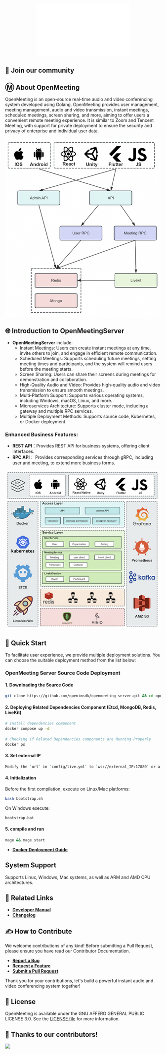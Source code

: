 <p align="center">
    <a href="https://openim.io">
        <img src="./assets/openim-logo.gif" width="60%" height="30%"/>
    </a>
</p>

<div align="center">


</div>


## :busts_in_silhouette: Join our community
## Ⓜ️ About OpenMeeting
OpenMeeting is an open-source real-time audio and video conferencing system developed using Golang. OpenMeeting provides user management, meeting management, audio and video transmission, instant meetings, scheduled meetings, screen sharing, and more, aiming to offer users a convenient remote meeting experience. It is similar to Zoom and Tencent Meeting, with support for private deployment to ensure the security and privacy of enterprise and individual user data.

![Relations of App-OpenMeeting](./assets/open-meeting-design.png)



## 🌐 Introduction to OpenMeetingServer
+ **OpenMeetingServer**  include:
  - Instant Meetings: Users can create instant meetings at any time, invite others to join, and engage in efficient remote communication.
  - Scheduled Meetings: Supports scheduling future meetings, setting meeting times and participants, and the system will remind users before the meeting starts.
  - Screen Sharing: Users can share their screens during meetings for demonstration and collaboration.
  - High-Quality Audio and Video: Provides high-quality audio and video transmission to ensure smooth meetings.
  - Multi-Platform Support: Supports various operating systems, including Windows, macOS, Linux, and more.
  - Microservices Architecture: Supports cluster mode, including a gateway and multiple RPC services.
  - Multiple Deployment Methods: Supports source code, Kubernetes, or Docker deployment.


### Enhanced Business Features:
+ **REST API**：Provides REST API for business systems, offering client interfaces.
+ **RPC API**： Provides corresponding services through gRPC, including user and meeting, to extend more business forms.

![architecture](./assets/architecture-layers.png)



## :rocket: Quick Start
To facilitate user experience, we provide multiple deployment solutions. You can choose the suitable deployment method from the list below:

[//]: # (+ **[Source Code Deployment Guide]&#40;https://github.com/openimsdk/openmeeting-server/blob/main/deployments/deployment.md&#41;**)
### OpenMeeting Server Source Code Deployment

#### 1. Downloading the Source Code

```bash
git clone https://github.com/openimsdk/openmeeting-server.git && cd openmeeting-server
```


#### 2. Deploying Related Dependencies Component (Etcd, MongoDB, Redis, LiveKit)
```bash
# install dependencies component
docker compose up -d

# Checking if Related Dependencies components are Running Properly
docker ps
```

#### 3. Set external IP
```bash
Modify the `url` in `config/live.yml` to `ws://external_IP:17880` or a domain name.
```

#### 4. Initialization
Before the first compilation, execute on Linux/Mac platforms:
```bash
bash bootstrap.sh
```
On Windows execute:
```bash
bootstrap.bat
```

#### 5. compile and run
```bash
mage && mage start
```



+ **[Docker Deployment Guide]()**

## System Support
Supports Linux, Windows, Mac systems, as well as ARM and AMD CPU architectures.

## :link: Related Links


+ **[Developer Manual]()**
+ **[Changelog]()**

## :writing_hand: How to Contribute
We welcome contributions of any kind! Before submitting a Pull Request, please ensure you have read our Contributor Documentation.

+ **[Report a Bug](https://github.com/openimsdk/openmeeting-server/issues/new?assignees=&labels=kind%2Fbug&projects=&template=bug-report.yaml&title=%5BBUG%5D+)**
+ **[Request a Feature](https://github.com/openimsdk/openmeeting-server/issues/new?assignees=&labels=feature+request&projects=&template=feature-request.yaml&title=%5BFEATURE+REQUEST%5D+)**
+ **[Submit a Pull Request](https://github.com/openimsdk/openmeeting-server/pulls)**

Thank you for your contributions, let's build a powerful instant audio and video conferencing system together!

## :closed_book: License
OpenMeeting is available under the GNU AFFERO GENERAL PUBLIC LICENSE 3.0. See the [LICENSE file](https://github.com/openimsdk/openmeeting-server/blob/main/LICENSE) for more information.

## 🔮 Thanks to our contributors!

<a href="https://github.com/openimsdk/openmeeting-server/graphs/contributors">
  <img src="https://contrib.rocks/image?repo=openimsdk/openmeeting-server" />
</a>